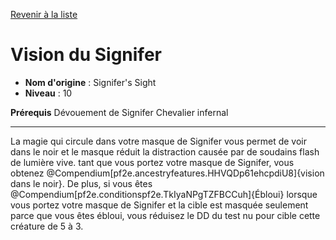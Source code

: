 [Revenir à la liste](..)

# Vision du Signifer

 * **Nom d'origine** : Signifer's Sight
 * **Niveau** : 10


<p><span><strong>Prérequis</strong> Dévouement de Signifer Chevalier infernal <br></span></p>
<hr>
<p>La magie qui circule dans votre masque de Signifer vous permet de voir dans le noir  et le masque réduit la distraction causée par de soudains flash de lumière vive. tant que vous portez votre masque de Signifer, vous obtenez @Compendium[pf2e.ancestryfeatures.HHVQDp61ehcpdiU8]{vision dans le noir}. De plus, si vous êtes @Compendium[pf2e.conditionspf2e.TkIyaNPgTZFBCCuh]{Ébloui} lorsque vous portez votre masque de Signifer et la cible est masquée seulement parce que vous êtes ébloui, vous réduisez le DD du test nu pour cible cette créature de 5 à 3.</p>